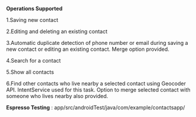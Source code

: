 
**Operations Supported**

1.Saving new contact

2.Editing and deleting an existing contact

3.Automatic duplicate detection of phone number or email during saving a new contact or editing an existing contact. 
  Merge option provided.  
  
4.Search for a contact

5.Show all contacts

6.Find other contacts who live nearby a selected contact using Geocoder API. IntentService used for this task. 
  Option to merge selected contact with someone who lives nearby also provided.
  
  
**Espresso Testing** : app/src/androidTest/java/com/example/contactsapp/
